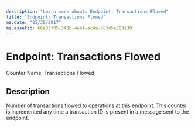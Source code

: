 ```yaml
---
description: "Learn more about: Endpoint: Transactions Flowed"
title: "Endpoint: Transactions Flowed"
ms.date: "03/30/2017"
ms.assetid: 66e83f05-349b-4e4f-ac4a-58345e503a30
---
```

# Endpoint: Transactions Flowed

Counter Name: Transactions Flowed.  
  
## Description  

 Number of transactions flowed to operations at this endpoint. This counter is incremented any time a transaction ID is present in a message sent to the endpoint.
